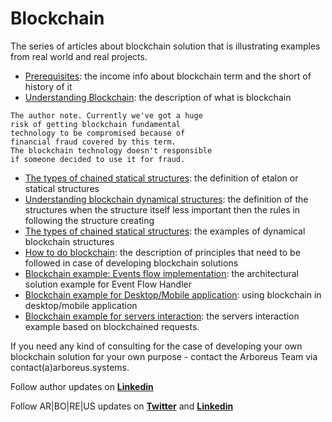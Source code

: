 # Blockchain

The series of articles about blockchain solution that is illustrating examples from real world and real projects.

* [Prerequisites](https://github.com/ArboreusSystems/arboreus_articles/blob/master/blockchain/prerequisites/eng.blockchain_prerequisites.md): the income info about blockchain term and the short of history of it
* [Understanding Blockchain](https://github.com/ArboreusSystems/arboreus_articles/blob/master/blockchain/understanding_blockchain/eng.understanding_blockchain.md): the description of what is blockchain
```
The author note. Currently we've got a huge 
risk of getting blockchain fundamental 
technology to be compromised because of 
financial fraud covered by this term. 
The blockchain technology doesn't responsible 
if someone decided to use it for fraud.
```
* [The types of chained statical structures](https://github.com/ArboreusSystems/arboreus_articles/blob/master/blockchain/the_types_of_chained_statical_structures/eng.the_types_of_chained_statical_structures.md): the definition of etalon or statical structures
* [Understanding blockchain dynamical structures](https://github.com/ArboreusSystems/arboreus_articles/blob/master/blockchain/understanding_blockchain_dynamical_structures/eng.understanding_blockchain_dynamical_structures.md): the definition of the structures when the structure itself less important then the rules in following the structure creating
* [The types of chained statical structures](https://github.com/ArboreusSystems/arboreus_articles/blob/master/blockchain/the_types_of_chained_dynamical_structures/eng.types_of_dynamical_structures.md): the examples of dynamical blockchain structures
* [How to do blockchain](https://github.com/ArboreusSystems/arboreus_articles/blob/master/blockchain/how_to_do_blockchain/eng.how_to_do_blockchain.md): the description of principles that need to be followed in case of developing blockchain solutions
* [Blockchain example: Events flow implementation](https://github.com/ArboreusSystems/arboreus_articles/blob/master/blockchain/bc_example_event_flow/eng.bce_events_flow.md): the architectural solution example for Event Flow Handler
* [Blockchain example for Desktop/Mobile application](https://github.com/ArboreusSystems/arboreus_articles/blob/master/blockchain/bc_example_desktop_mobile_application/eng.bce_desktop_mobile_application.md): using blockchain in desktop/mobile application
* [Blockchain example for servers interaction](https://github.com/ArboreusSystems/arboreus_articles/blob/master/blockchain/bc_example_connected_servers/eng.bce_connected_servers.md): the servers interaction example based on blockchained requests.

If you need any kind of consulting for the case of developing your own blockchain solution for your own purpose - contact the Arboreus Team via contact(a)arboreus.systems.

Follow author updates on [**Linkedin**](https://www.linkedin.com/in/alexandr-kirilov-3365b992/)

Follow AR|BO|RE|US updates on [**Twitter**](https://twitter.com/ArboreusSystems) and [**Linkedin**](www.linkedin.com/company/arboreus-systems/)